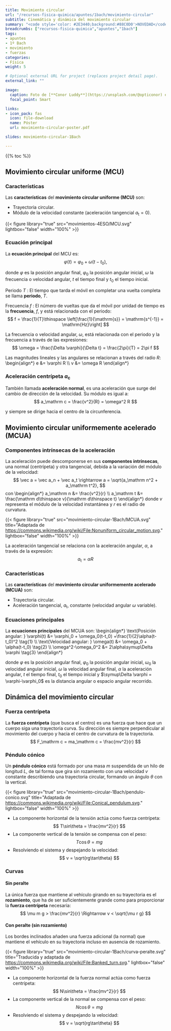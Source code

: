 ```yaml
---
title: Movimiento circular
url: "/recursos-fisica-quimica/apuntes/1bach/movimiento-circular"
subtitle: Cinemática y dinámica del movimiento circular
summary: "<code style='color: #2E3440;background:#88C0D0'>NOVEDAD</code> <br> Cinemática y dinámica del movimiento circular."
breadcrumbs: ["recursos-fisica-quimica","apuntes","1bach"]
tags:
- apuntes
- 1º Bach
- movimiento
- fuerzas
categories:
- Física
weight: 5

# Optional external URL for project (replaces project detail page).
external_link: ""

image:
  caption: Foto de [**Conor Luddy**](https://unsplash.com/@opticonor) en [Unsplash](https://unsplash.com)
  focal_point: Smart

links:
- icon_pack: fas
  icon: file-download
  name: Póster
  url: movimiento-circular-poster.pdf

slides: movimiento-circular-1Bach  

---
```


{{% toc %}}

## Movimiento circular uniforme (MCU)

### Características
Las **características** del **movimiento circular uniforme (MCU)** son:

- Trayectoria circular.
- Módulo de la velocidad constante (aceleración tangencial $a_\mathrm t=0$).

{{< figure library="true" src="movimientos-4ESO/MCU.svg" lightbox="false" width="100%" >}}

### Ecuación principal

La **ecuación principal** del MCU es:
$$
\varphi(t) = \varphi_0 + \omega (t-t_0),
$$

donde $\varphi$ es la posición angular final, $\varphi_0$ la posición angular inicial, $\omega$ la frecuencia o velocidad angular, $t$ el tiempo final y $t_0$ el tiempo inicial.

Periodo $T$
: El tiempo que tarda el móvil en completar una vuelta completa se llama **periodo**, $T$.

Frecuencia $f$
: El número de vueltas que da el móvil por unidad de tiempo es la **frecuencia**, $f$, y está relacionada con el periodo:
	$$
	f = \frac{1}{T}\thinspace \left[\frac{1}{\mathrm{s}} = \mathrm{s^{-1}} = \mathrm{Hz}\right]
	$$

La frecuencia o velocidad angular, $\omega$, está relacionada con el periodo y la frecuencia a través de las expresiones:
$$
\omega = \frac{\Delta \varphi}{\Delta t} = \frac{2\pi}{T} = 2\pi f
$$

Las magnitudes lineales y las angulares se relacionan a través del radio $R$:
\begin{align*}
	e &= \varphi R \\\\
	v &= \omega R
\end{align*}

### Aceleración centrípeta $a_\mathrm c$
También llamada **aceleración normal**, es una aceleración que surge del cambio de dirección de la velocidad. Su módulo es igual a:
$$
a_\mathrm c = \frac{v^2}{R} = \omega^2 R
$$
		
y siempre se dirige hacia el centro de la circunferencia.	

## Movimiento circular uniformemente acelerado (MCUA)

### Componentes intrínsecas de la aceleración
La aceleración puede descomponerse en sus **componentes intrínsecas**, una normal (centrípeta) y otra tangencial, debida a la variación del módulo de la velocidad:
$$
\vec a = \vec a_n + \vec a_t \rightarrow a = \sqrt{a_\mathrm n^2 + a_\mathrm t^2},
$$
con
\begin{align*}
a_\mathrm n &= \frac{v^2}{r} \\\\
a_\mathrm t &= \frac{\mathrm d\thinspace v}{\mathrm d\thinspace t}
\end{align*}
donde $v$ representa el módulo de la velocidad instantánea y $r$ es el radio de curvatura.

{{< figure library="true" src="movimiento-circular-1Bach/MCUA.svg" title="Adaptada de https://commons.wikimedia.org/wiki/File:Nonuniform_circular_motion.svg." lightbox="false" width="100%" >}}

La aceleración tangencial se relaciona con la aceleración angular, $\alpha$, a través de la expresión:
$$
a_\mathrm t = \alpha R	
$$

### Características
Las **características** del **movimiento circular uniformemente acelerado (MCUA)** son:
  
- Trayectoria circular.
- Aceleración tangencial, $a_\mathrm t$, constante (velocidad angular $\omega$ variable).
				
### Ecuaciones principales
La **ecuaciones principales** del MCUA son:
\begin{align*}
\text{Posición angular: } \varphi(t) &= \varphi_0 + \omega_0(t-t_0) +\frac{1}{2}\alpha(t-t_0)^2 \tag{1} \\\\
\text{Velocidad angular: } \omega(t) &= \omega_0 + \alpha(t-t_0) \tag{2} \\\\
\omega^2-\omega_0^2 &= 2\alpha\symup\Delta \varphi \tag{3}
\end{align*}

donde $\varphi$ es la posición angular final, $\varphi_0$ la posición angular inicial, $\omega_0$ la velocidad angular inicial, $\omega$ la velocidad angular final, $\alpha$ la aceleración angular, $t$ el tiempo final, $t_0$ el tiempo inicial y $\symup\Delta \varphi = \varphi-\varphi_0$ es la distancia angular o espacio angular recorrido.

## Dinámica del movimiento circular

### Fuerza centrípeta

La **fuerza centrípeta** (que busca el centro) es una fuerza que hace que un cuerpo siga una trayectoria curva. Su dirección es siempre perpendicular al movimiento del cuerpo y hacia el centro de curvatura de la trayectoria.
$$
F_\mathrm c = ma_\mathrm c = \frac{mv^2}{r}	
$$

### Péndulo cónico

Un **péndulo cónico** está formado por una masa $m$ suspendida de un hilo de longitud $L$, de tal forma que gira sin rozamiento con una velocidad $v$ constante describiendo una trayectoria circular, formando un ángulo $\theta$ con la vertical.

{{< figure library="true" src="movimiento-circular-1Bach/pendulo-conico.svg" title="Adaptada de https://commons.wikimedia.org/wiki/File:Conical_pendulum.svg." lightbox="false" width="100%" >}}

- La componente horizontal de la tensión actúa como fuerza centrípeta:
  $$
	T\sin\theta = \frac{mv^2}{r}	
	$$
- La componente vertical de la tensión se compensa con el peso:
  $$
  T\cos\theta = mg	
	$$
- Resolviendo el sistema y despejando la velocidad:
	$$
	v = \sqrt{rg\tan\theta}
	$$

### Curvas

####	Sin peralte
La única fuerza que mantiene al vehículo girando en su trayectoria es el **rozamiento**, que ha de ser suficientemente grande como para proporcionar la **fuerza centrípeta** necesaria:
$$
\mu m g > \frac{mv^2}{r} \Rightarrow v < \sqrt{\mu r g}	
$$

#### Con peralte (sin rozamiento)
Los bordes inclinados añaden una fuerza adicional (la normal) que mantiene el vehículo en su trayectoria incluso en ausencia de rozamiento.

{{< figure library="true" src="movimiento-circular-1Bach/curva-peralte.svg" title="Traducida y adaptada de https://commons.wikimedia.org/wiki/File:Banked_turn.svg." lightbox="false" width="100%" >}}

- La componente horizontal de la fuerza normal actúa como fuerza centrípeta:
  $$
  N\sin\theta = \frac{mv^2}{r}	
	$$
- La componente vertical de la normal se compensa con el peso:
  $$
  N\cos\theta = mg	
	$$
- Resolviendo el sistema y despejando la velocidad:
  $$
  v = \sqrt{rg\tan\theta}
	$$
		
